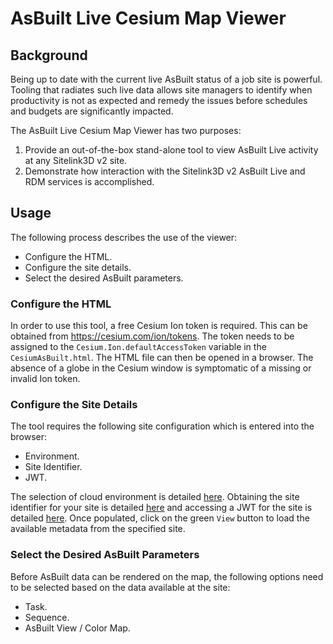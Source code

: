 # AsBuilt Live Cesium Map Viewer

## Background
Being up to date with the current live AsBuilt status of a job site is powerful. Tooling that radiates such live data allows site managers to identify when productivity is not as expected and remedy the issues before schedules and budgets are significantly impacted.

The AsBuilt Live Cesium Map Viewer has two purposes:
1. Provide an out-of-the-box stand-alone tool to view AsBuilt Live activity at any Sitelink3D v2 site.
2. Demonstrate how interaction with the Sitelink3D v2 AsBuilt Live and RDM services is accomplished.

## Usage
The following process describes the use of the viewer:

- Configure the HTML.
- Configure the site details.
- Select the desired AsBuilt parameters.

### Configure the HTML
In order to use this tool, a free Cesium Ion token is required. This can be obtained from https://cesium.com/ion/tokens. The token needs to be assigned to the ```Cesium.Ion.defaultAccessToken``` variable in the ```CesiumAsBuilt.html```. The HTML file can then be opened in a browser. The absence of a globe in the Cesium window is symptomatic of a missing or invalid Ion token.

### Configure the Site Details
The tool requires the following site configuration which is entered into the browser:

- Environment.
- Site Identifier.
- JWT.

The selection of cloud environment is detailed [here](https://github.com/Sitelink3D-v2-Developer/sitelink3dv2-examples#select-a-cloud-environment). Obtaining the site identifier for your site is detailed [here](https://github.com/Sitelink3D-v2-Developer/sitelink3dv2-examples#site-identifier) and accessing a JWT for the site is detailed [here](https://github.com/Sitelink3D-v2-Developer/sitelink3dv2-examples#jwt). Once populated, click on the green ```View``` button to load the available metadata from the specified site.

### Select the Desired AsBuilt Parameters
Before AsBuilt data can be rendered on the map, the following options need to be selected based on the data available at the site:
- Task.
- Sequence.
- AsBuilt View / Color Map.

